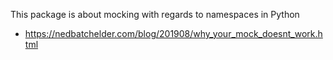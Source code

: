 This package is about mocking with regards to namespaces in Python

- https://nedbatchelder.com/blog/201908/why_your_mock_doesnt_work.html
